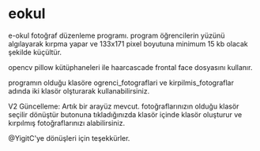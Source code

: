 # eokul
e-okul fotoğraf düzenleme programı. program öğrencilerin yüzünü algılayarak kırpma yapar ve 133x171 pixel boyutuna minimum 15 kb olacak şekilde küçültür. 

opencv
pillow kütüphaneleri ile haarcascade frontal face dosyasını kullanır.

programın olduğu klasöre ogrenci_fotograflari ve kirpilmis_fotograflar adında iki klasör olşturarak kullanabilirsiniz.

V2 Güncelleme:
Artık bir arayüz mevcut. fotoğraflarınızın olduğu klasör seçilir dönüştür butonuna tıkladığınızda klasör içinde klasör oluşturur ve kırpılmış fotoğraflarınızı alabilirsiniz.

@YigitC'ye dönüşleri için teşekkürler.
